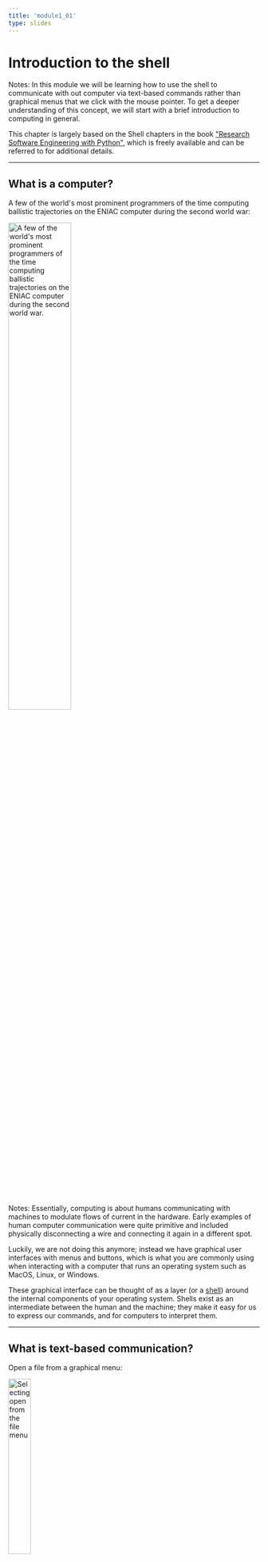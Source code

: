 ```yaml
---
title: 'module1_01'
type: slides
---
```


<head>
<base target="_blank">
</head>
<head>
<base target="_blank">
</head>

<style>
.column {
    float: left;
  padding: 10px;
}
</style>

# Introduction to the shell

Notes:
In this module we will be learning how to use the shell
to communicate with out computer via text-based commands
rather than graphical menus that we click with the mouse pointer.
To get a deeper understanding of this concept,
we will start with a brief introduction to computing in general.

This chapter is largely based on the Shell chapters in the book
["Research Software Engineering with Python"](https://merely-useful.tech/py-rse/bash-basics.html),
which is freely available
and can be referred to for additional details.

---

## What is a computer?

A few of the world's most prominent programmers of the time computing ballistic trajectories on the ENIAC computer during the second world war:

<img src='/module2/wires-computers-eniac-1946.png' width="50%" alt="A few of the world's most prominent programmers of the time computing ballistic trajectories on the ENIAC computer during the second world war."/>

Notes:
Essentially,
computing is about humans communicating
with machines to modulate flows of current in the hardware.
Early examples of human computer communication were quite primitive
and included physically disconnecting a wire and connecting it again in a different spot.

Luckily,
we are not doing this anymore;
instead we have graphical user interfaces with menus and buttons,
which is what you are commonly using when interacting with a computer 
that runs an operating system such as MacOS, Linux, or Windows.

These graphical interface can be thought of as a layer (or a [shell](https://glosario.carpentries.org/en/#shell))
around the internal components of your operating system.
Shells exist as an intermediate between the human and the machine;
they make it easy for us to express our commands,
and for computers to interpret them.

---

## What is text-based communication?

Open a file from a graphical menu:

<img src='/module2/file-open-menu.png' width="30%" alt="Selecting open from the file menu"/>

Opening a file via a text-based interface:

```
file.open('filename.csv')
```

Notes:
In this slide deck,
we will learn how to communicate with a computer via a text-based shell,
rather than a graphical one.

Using a text-based shell might at first seems counter-intuitive,
since the reason for creating a shell in the first place
was to facilitate user interaction with the computer.
So now that we have these easy to use graphical user interfaces (GUIs),
why would anyone in their right mind go back to using a text based interface?

Well,
this notion is partly a misconception;
GUIs can be nice when you are new to something,
but text-based interfaces are actually faster
and easier to use when you become more experienced
and know more precisely which commands you want the machine to execute.

We can compare this process to learning a language:
in the beginning it’s nice to look things up in a dictionary
(analogous to the menu on a computer),
but once we know what we want to say,
it is just easer to say or type it directly,
instead of being forced to spend time on looking it up first.

By extension,
it would be even faster to speak
or even just think of what you want to do
and have the appropriate commands executed by the computer.
This is what speech-and brain-computer interfaces are concerned with,
and once these becomes more refined and accessible
they might take over as the main way for us to interact with computers.

---

## Which shell will we be using?

The Bash logo:

<img src="https://cdn.rawgit.com/odb/official-bash-logo/master/assets/Logos/Identity/PNG/BASH_logo-transparent-bg-color.png" alt="The Bourne Again SHell" width="400px"></img>

Notes:
Bash is the most commonly used text shell.
You have it installed on your computer by default if you are using a Mac or Linux machine,
and if you are on a Windows machine you downloaded Bash as part of the setup instructions.

As we mentioned in the introduction chapter,
the abbreviation BASH stands for "Bourne Again SHell".
Other shells existed before Bash,
and one of the most successful early shells was invented by Stephen Bourne at Bell Labs in 1977,
which he called the Bourne Shell.
In 1989,
the Free Software Foundation improved the Bourne Shell and as a pun named it the Bourne Again Shell,
to symbolize it was now "reborn" with new features.

Text-based shells are sometimes called command-line interfaces
(CLI, or just "the command line")
and at the heart of every CLI is a read-evaluate-print loop (REPL).
When we type a command and press Return (also called Enter) the CLI reads the command,
evaluates it (i.e.,
executes it),
prints the command’s output,
and loops around to wait for another command.

Let's see how to do that next!

---

## How do we open Bash on our computer?

Executing the shell command `jupyter lab`:

<img src='/module2/launch-jlab.png' width="700px" alt="`jupyter lab` is typed executed from the command line and some of its output is shown."/>

<br>

The JupyterLab landing page:

<img src='/module2/jlab-launcher.png' width="500px" alt="A screenshot of how the Jupyter Lab launcher looks when it is opened, including the icons for creating new notebooks."/>

Notes:
To run a shell such a Bash,
we need to use a Terminal Emulator,
or just "Terminal" for short.
Most operating systems have one built-in,
on MacOS it is called `Terminal.app`,
and on Linux it is usually just called `Terminal`.
On Windows,
you could use the terminal application that comes with Git Bash
that you installed in Assignment 1,
the "Anaconda Prompt" application,
or the newer "Windows Terminal" application.

Open the respective terminal application for the operating system you are using
by browsing your applications menu
or searching for the name of the terminal application.

One common thing we can use the shell for is a launcher for other applications.
The first thing we are going to do is to learn how to launch JupyterLab,
which we will use for the rest of this course.

To launch JupyterLab,
execute the `jupyter lab` command by typing it into your shell and pressing `Enter`.
You will see some output similar to the screenshot at the top of this slide.
After a few seconds,
you should see a browser window open with the Jupyter Launcher page
similar to the screenshot at the bottom of this slide.

---

## How do we open Bash from JupyterLab

Opening a terminal from JupyterLab:

<img src='/module2/jl-terminal-open.png' width="600px" alt="A screenshot of opening the terminal in JupyterLab via the File menu."/>

<br>

An open JupyterLab terminal with black background:

<img src='/module2/jl-terminal.png' width="600px" alt="A screenshot of an open JupyterLab terminal with black background."/>

Notes:
Since there is a default terminal application on each operating system,
we will be showing how to use Bash via the JupyterLab terminal in this course.
Using the terminal application within JupyterLab gives us access to the same shell commands
as if we would run the default terminal application on our operating system.
The JupyterLab terminal also ensures that the experience is similar
across all three operating systems,
but you are free to use any terminal to follow along.

To open the JupyterLab terminal,
go to `File -> New -> Terminal`
as in the screenshot in this slide.

The JupyterLab terminal that opens will look slightly different
depending on which operating system you are using
and what its default terminal settings are.
If you want to switch between dark and light backgrounds,
you can go to `Settings -> Theme`
and chose either `JupyterLab Light` or `JupyterLab Dark`.

---

## Your first words in Bash

The default prompt character:

```sh
username@computer $
```

<br>

Typing in the `whoami` command for showing your username and pressing enter to run it:

```sh
whoami
```

```out
username
```

Notes:
Now that we know how to open the terminal and JupyterLab,
let's explore some commands in the Bash shell!
Our first shell commands will let us explore our folders and files,
and will also introduce us to several conventions that most command line tools follow.

To start,
you will have noticed that when the Terminal with Bash launches
it presents us with a blinking line or block.
This is called the "prompt"
because the blinking is prompting us to enter a command.

The default character that is used to represent the prompt
is a dollar sign (`$`).
However,
different shells may use a different symbol:
in particular,
the zsh shell,
which is the default on newer versions of MacOS,
uses %.

Before the dollar sign,
we can see our username and computer name printed,
but this might look different for you
depending on your operating systems and settings.

Let's run our first command!
By typing in `whoami` and pressing `Enter`,
the computer will tell us who we are
by displaying our username.

Next,
let's move on to something more useful
and find out which directory we are in!

---

## Where are we?

The `pwd` command stands for Print Working Directory.

```sh
pwd
```

```out
# Linux
/home/username

# MacOS
/Users/username

# Windows
/c/Users/username
```

Notes:
The shell is like a file browser
in the sense that we are always inside a directory.
When we launch the shell,
it puts us inside our `home` directory by default.
Each user on the computer has a separate `home` directory
and the function and location of this directory
differs a little bit between operating systems.

To view which directory we are currently in
we can execute the command `pwd` (Print Working Directory).
Since the `home` directory differs between operating system,
what the shell return when we type `pwd` inside our `home` directory
will depend on which operating system we are using.

On Linux the `home` directory is usually `/home/username`,
on MacOS it is `/Users/username`,
and on Windows it will show up as `/c/Users/username`
(if you have Git Bash installed).
Our examples in this module shows the Linux directory structure,
but you will see that some of the other modules
show what we would see on MacOS or Windows.

In general it is enough to be familiar with the directory structure on your machine,
but if you ever work on a shared cloud computer
to get access to more computing resources,
it is important to also be familiar with the Linux directory structure
since most cloud computers run Linux.

---

## Exploring the filesystem

```
ls
```

```out
Downloads     Music
Documents     todo.txt
Pictures      my_program
```

Notes:
Now that we know where we are,
let’s see what this directory contains by using the command `ls` (short for “listing”),
which prints the names of the files and directories in the current directory.
Again,
our results may be different depending on our operating system
and what files or directories we have created previously.

In our example in the slide,
we have one file with a `txt` extension
which indicates that this files contains text,
and we have five files without an extension
(some of these appear to be directories,
but we can't know for sure from this output).

---

## Using commands with options

```
ls -F
```

```out
Downloads/    Music/
Documents/    todo.txt
Pictures/     my_program*
```

Notes:
We can make the output of `ls` more informative
by using the -F option
(a command option is sometimes called a "switch" or a "flag").
Options modify the behavior of the command.

In this case,
`-F` tells `ls` to decorate the printed output
to indicate what type of file each entry is.
A trailing `/` ("slash") indicates a directory,
while a trailing `*` ("asterisk") tells us that the file is a runnable program.
Depending on our setup,
the shell might also use colors
to indicate what type of file or directory each entry is.

---

# Let’s apply what we learned!

Notes: <br>
